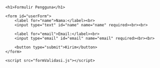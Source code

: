 <!DOCTYPE html>
<html lang="id">
<head>
    <meta charset="UTF-8">
    <meta name="viewport" content="width=device-width, initial-scale=1.0">
    <title>Formulir Pengguna</title>
</head>
<body>

    <h1>Formulir Pengguna</h1>

    <form id="userForm">
        <label for="name">Nama:</label><br>
        <input type="text" id="name" name="name" required><br><br>

        <label for="email">Email:</label><br>
        <input type="email" id="email" name="email" required><br><br>

        <button type="submit">Kirim</button>
    </form>

    <script src="formValidasi.js"></script>

</body>
</html>
